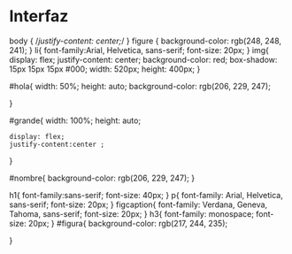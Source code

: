 # Interfaz
body {
    /*justify-content: center;*/
}
figure {
    background-color: rgb(248, 248, 241);
}
li{
    font-family:Arial, Helvetica, sans-serif;
    font-size: 20px;
}
img{
    display: flex;
    justify-content: center;
    background-color: red;
    box-shadow: 15px 15px 15px #000;
    width: 520px;
    height: 400px;
}

#hola{
    width: 50%;
    height: auto;
    background-color: rgb(206, 229, 247);
    
}

#grande{
    width: 100%;
    height: auto;
    
    display: flex;
    justify-content:center ;
}

#nombre{
    background-color: rgb(206, 229, 247);
}

h1{
    font-family:sans-serif;
    font-size: 40px;
}
p{
    font-family: Arial, Helvetica, sans-serif;
    font-size: 20px;
}
figcaption{
    font-family: Verdana, Geneva, Tahoma, sans-serif;
    font-size: 20px;
}
h3{
    font-family: monospace;
    font-size: 20px;
}
#figura{
    background-color: rgb(217, 244, 235);

}
